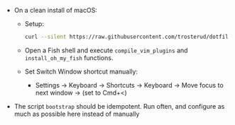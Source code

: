 * On a clean install of macOS:

  * Setup:
    ```bash
    curl --silent https://raw.githubusercontent.com/trosterud/dotfiles/master/bootstrap.sh | bash
    ```

  * Open a Fish shell and execute `compile_vim_plugins` and `install_oh_my_fish` functions.

  * Set Switch Window shortcut manually:
    * Settings -> Keyboard -> Shortcuts -> Keyboard -> Move focus to next window -> (set to Cmd+<)

* The script `bootstrap` should be idempotent. Run often, and configure as much as possible here instead of manually
